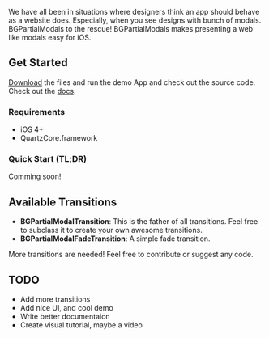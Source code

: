 We have all been in situations where designers think an app should behave as a website does. Especially, when you see designs with bunch of modals. BGPartialModals to the rescue! BGPartialModals makes presenting a web like modals easy for iOS.

## Get Started
[Download](https://github.com/lopeza511/BGPartialModals/zipball/master) the files and run the demo App and check out the source code. Check out the [docs](https://github.com/lopeza511/BGPartialModals/wiki).

### Requirements
- iOS 4+
- QuartzCore.framework

### Quick Start (TL;DR)
Comming soon!

## Available Transitions
- **BGPartialModalTransition**: This is the father of all transitions. Feel free to subclass it to create your own awesome transitions.
- **BGPartialModalFadeTransition**: A simple fade transition.

More transitions are needed! Feel free to contribute or suggest any code.

## TODO
- Add more transitions
- Add nice UI, and cool demo
- Write better documentaion
- Create visual tutorial, maybe a video